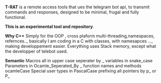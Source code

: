 **T-RAT** is  a remote access tools that ues the telegram bot api, to transmit commands and responses, designed to be minimal, frugal and fully functional.

**This is an experimental tool and repository**.

**Why C++**
Simply for the OOP , cross plaform multi-threading,namespaces, refernces.., basically I am coding in a C with classes, with namesapces ..., making developpement easier.
Everything uses Stack memory, except what the developper of telebot used.

**Semantic**
Macros all in upper case seperater by _
variables in snake_case
Parameters in Ocamle_Seperated_By _
function names and methods ocamleCase
Special user types in PascalCase
prefixing all pointers by p_ or P_
